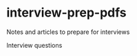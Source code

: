 # interview-prep-pdfs
Notes and articles to prepare for interviews


Interview questions 
<script src="https://gist.github.com/deepakkapse/15324e5e55d672f924fae38c211cecce.js"></script>
